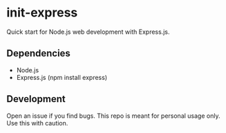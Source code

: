 # init-express
Quick start for Node.js web development with Express.js.

## Dependencies
- Node.js
- Express.js (npm install express)

## Development
Open an issue if you find bugs. This repo is meant for personal usage only. Use this with caution.